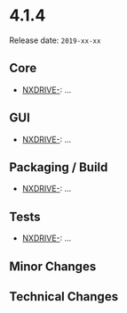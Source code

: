 # 4.1.4

Release date: `2019-xx-xx`

## Core

- [NXDRIVE-](https://jira.nuxeo.com/browse/NXDRIVE-): ...

## GUI

- [NXDRIVE-](https://jira.nuxeo.com/browse/NXDRIVE-): ...

## Packaging / Build

- [NXDRIVE-](https://jira.nuxeo.com/browse/NXDRIVE-): ...

## Tests

- [NXDRIVE-](https://jira.nuxeo.com/browse/NXDRIVE-): ...

## Minor Changes

## Technical Changes
